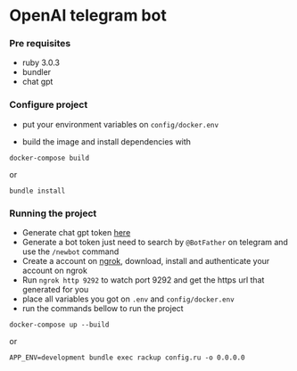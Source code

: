 # OpenAI telegram bot

### Pre requisites

- ruby 3.0.3
- bundler
- chat gpt

### Configure project

- put your environment variables on `config/docker.env`

- build the image and install dependencies with
```
docker-compose build
```

or

```
bundle install
```

### Running the project

- Generate chat gpt token [here](https://platform.openai.com/account/api-keys)
- Generate a bot token just need to search by `@BotFather` on telegram and use the `/newbot` command
- Create a account on [ngrok](https://ngrok.com/), download, install and authenticate your account on ngrok
- Run `ngrok http 9292` to watch port 9292 and get the https url that generated for you
- place all variables you got on `.env` and `config/docker.env`
- run the commands bellow to run the project

```
docker-compose up --build
```

or

```
APP_ENV=development bundle exec rackup config.ru -o 0.0.0.0
```

